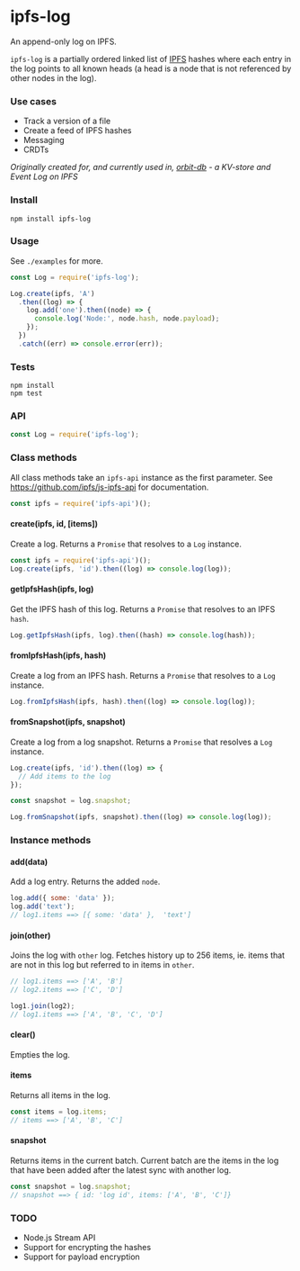 # ipfs-log

An append-only log on IPFS. 

`ipfs-log` is a partially ordered linked list of [IPFS](https://github.com/ipfs/ipfs) hashes where each entry in the log points to all known heads (a head is a node that is not referenced by other nodes in the log).

### Use cases
- Track a version of a file
- Create a feed of IPFS hashes
- Messaging
- CRDTs

*Originally created for, and currently used in, [orbit-db](https://github.com/haadcode/orbit-db) - a KV-store and Event Log on IPFS*


### Install
```
npm install ipfs-log
```

### Usage
See `./examples` for more.

```javascript
const Log = require('ipfs-log');

Log.create(ipfs, 'A')
  .then((log) => {
    log.add('one').then((node) => {
      console.log('Node:', node.hash, node.payload);
    });
  })
  .catch((err) => console.error(err));
```

### Tests
```
npm install
npm test
```

### API
```javascript
const Log = require('ipfs-log');
```

### Class methods

All class methods take an `ipfs-api` instance as the first parameter. See https://github.com/ipfs/js-ipfs-api for documentation.

```javascript
const ipfs = require('ipfs-api')();
```

#### create(ipfs, id, [items])
Create a log. Returns a `Promise` that resolves to a `Log` instance.

```javascript
const ipfs = require('ipfs-api')();
Log.create(ipfs, 'id').then((log) => console.log(log));
```

#### getIpfsHash(ipfs, log)
Get the IPFS hash of this log. Returns a `Promise` that resolves to an IPFS `hash`.

```javascript
Log.getIpfsHash(ipfs, log).then((hash) => console.log(hash));
```

#### fromIpfsHash(ipfs, hash)
Create a log from an IPFS hash. Returns a `Promise` that resolves to a `Log` instance.

```javascript
Log.fromIpfsHash(ipfs, hash).then((log) => console.log(log));
```

#### fromSnapshot(ipfs, snapshot)
Create a log from a log snapshot. Returns a `Promise` that resolves a `Log` instance.

```javascript
Log.create(ipfs, 'id').then((log) => {
  // Add items to the log    
});

const snapshot = log.snapshot;

Log.fromSnapshot(ipfs, snapshot).then((log) => console.log(log));
```


### Instance methods
#### add(data)
Add a log entry. Returns the added `node`.

```javascript
log.add({ some: 'data' });
log.add('text');
// log1.items ==> [{ some: 'data' },  'text']
```

#### join(other)
Joins the log with `other` log. Fetches history up to 256 items, ie. items that are not in this log but referred to in items in `other`.

```javascript
// log1.items ==> ['A', 'B']
// log2.items ==> ['C', 'D']

log1.join(log2);
// log1.items ==> ['A', 'B', 'C', 'D']
```

#### clear()
Empties the log.

#### items
Returns all items in the log.
```javascript
const items = log.items;
// items ==> ['A', 'B', 'C']
```

#### snapshot
Returns items in the current batch. Current batch are the items in the log that have been added after the latest sync with another log.

```javascript
const snapshot = log.snapshot;
// snapshot ==> { id: 'log id', items: ['A', 'B', 'C']}
```

### TODO
- Node.js Stream API
- Support for encrypting the hashes
- Support for payload encryption
